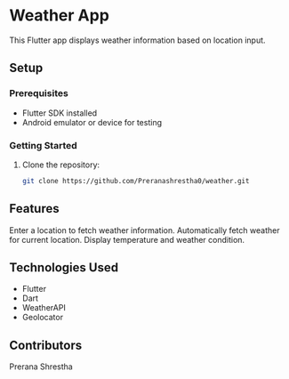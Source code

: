 # Weather App

This Flutter app displays weather information based on location input.

## Setup

### Prerequisites

- Flutter SDK installed
- Android emulator or device for testing

### Getting Started

1. Clone the repository:
   ```bash
   git clone https://github.com/Preranashrestha0/weather.git

## Features
Enter a location to fetch weather information.
Automatically fetch weather for current location.
Display temperature and weather condition.


## Technologies Used
- Flutter
- Dart
- WeatherAPI
- Geolocator

## Contributors
Prerana Shrestha








